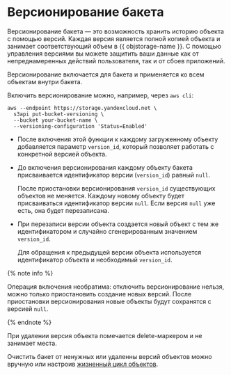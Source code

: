 # Версионирование бакета

Версионирование бакета — это возможность хранить историю объекта с помощью версий. Каждая версия является полной копией объекта и занимает соответствующий объем в {{ objstorage-name }}. С помощью управления версиями вы можете защитить ваши данные как от непреднамеренных действий пользователя, так и от сбоев приложений.

Версионирование включается для бакета и применяется ко всем объектам внутри бакета.

Включить версионирование можно, например, через `aws cli`:

```
aws --endpoint https://storage.yandexcloud.net \
  s3api put-bucket-versioning \
  --bucket your-bucket-name \
  --versioning-configuration 'Status=Enabled'
```

* После включения этой функции к каждому загруженному объекту добавляется параметр `version_id`, который позволяет работать с конкретной версией объекта. 
* До включения версионирования каждому объекту бакета присваивается идентификатор версии (`version_id`) равный `null`.

    После приостановки версионирования `version_id` существующих объектов не меняется. Каждому новому объекту будет присваиваться идентификатор версии `null`. Если версия `null` уже есть, она будет перезаписана.
* При перезаписи версии объекта создается новый объект с тем же идентификатором и случайно сгенерированным значением `version_id`.

    Для обращения к предыдущей версии объекта используется идентификатор объекта и необходимый `version_id`.

{% note info %}

Операция включения необратима: отключить версионирование нельзя, можно только приостановить создание новых версий. После приостановки версионирования новые объекты будут сохранятся с версией `null`.

{% endnote %}

При удалении версия объекта помечается delete-маркером и не занимает места.

Очистить бакет от ненужных или удаленны версий объектов можно вручную или настроив [жизненный цикл объектов](lifecycles.md).

